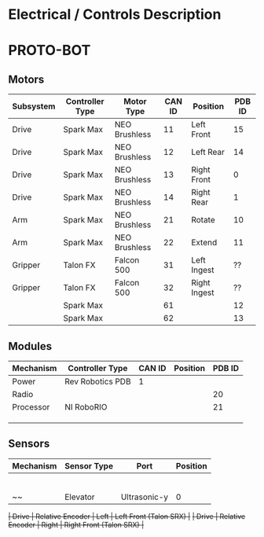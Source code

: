 # Electrical / Controls Description
# PROTO-BOT


## Motors

| Subsystem      | Controller Type | Motor Type    | CAN ID | Position     | PDB ID |
| -------------- | --------------- | ------------- | ------ | ------------ | ------ |
| Drive          | Spark Max       | NEO Brushless | 11     | Left Front   | 15     |
| Drive          | Spark Max       | NEO Brushless | 12     | Left Rear    | 14     |
| Drive          | Spark Max       | NEO Brushless | 13     | Right Front  | 0      |
| Drive          | Spark Max       | NEO Brushless | 14     | Right Rear   | 1      |
| Arm            | Spark Max       | NEO Brushless | 21     | Rotate       | 10     |
| Arm            | Spark Max       | NEO Brushless | 22     | Extend       | 11     |
| Gripper        | Talon FX        | Falcon 500    | 31     | Left Ingest  | ??     |
| Gripper        | Talon FX        | Falcon 500    | 32     | Right Ingest | ??     |
|                | Spark Max       |               | 61     |              | 12     |
|                | Spark Max       |               | 62     |              | 13     |

## Modules

| Mechanism      | Controller Type  | CAN ID | Position    | PDB ID |
| -------------- | ---------------- | ------ | ----------- | ------ |
| Power          | Rev Robotics PDB | 1      |             |        | 
| Radio          |                  |        |             | 20     | 
| Processor      | NI RoboRIO       |        |             | 21     | 
|                |                  |        |             |        | 
|                |                  |        |             |        | 
|                |                  |        |             |        | 

## Sensors

| Mechanism   | Sensor Type  | Port      | Position |
| ----------- | ------------ | --------- |----------|
|             |              |           |          |
|             |              |           |          |
|             |              |           |          |
|             |              |           |          |
|             |              |           |          |
|             |              |           |          |
~~| Elevator    | Ultrasonic-y | 0         | Lower    |~~

~~| Drive       | Relative Encoder | Left  | Left Front (Talon SRX)  |~~
~~| Drive       | Relative Encoder | Right | Right Front (Talon SRX) |~~
